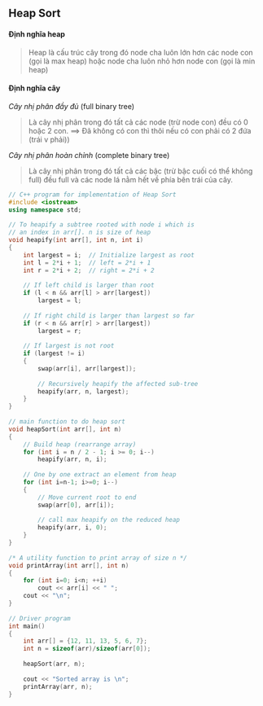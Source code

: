## Heap Sort

#### Định nghĩa heap
>Heap là cấu trúc cây trong đó node cha luôn lớn hơn các node con (gọi là max heap) hoặc node cha luôn nhỏ hơn node con (gọi là min heap)

#### Định nghĩa cây 
*Cây nhị phân đầy đủ* (full binary tree)  
>Là cây nhị phân trong đó tất cả các  node (trừ node con) đều có 0 hoặc 2 con.  ==> Đã  không có con thì thôi nếu có con  phải có 2 đứa (trái v phải))

*Cây nhị phân hoàn chỉnh* (complete binary tree)  
>Là cây nhị phân trong đó tất cả các bậc (trừ bậc cuối có thể không full) đều full và các node lá nằm hết về phía bên trái của cây. 


```cpp
// C++ program for implementation of Heap Sort
#include <iostream>
using namespace std;
 
// To heapify a subtree rooted with node i which is
// an index in arr[]. n is size of heap
void heapify(int arr[], int n, int i)
{
    int largest = i;  // Initialize largest as root
    int l = 2*i + 1;  // left = 2*i + 1
    int r = 2*i + 2;  // right = 2*i + 2
 
    // If left child is larger than root
    if (l < n && arr[l] > arr[largest])
        largest = l;
 
    // If right child is larger than largest so far
    if (r < n && arr[r] > arr[largest])
        largest = r;
 
    // If largest is not root
    if (largest != i)
    {
        swap(arr[i], arr[largest]);
 
        // Recursively heapify the affected sub-tree
        heapify(arr, n, largest);
    }
}
 
// main function to do heap sort
void heapSort(int arr[], int n)
{
    // Build heap (rearrange array)
    for (int i = n / 2 - 1; i >= 0; i--)
        heapify(arr, n, i);
 
    // One by one extract an element from heap
    for (int i=n-1; i>=0; i--)
    {
        // Move current root to end
        swap(arr[0], arr[i]);
 
        // call max heapify on the reduced heap
        heapify(arr, i, 0);
    }
}
 
/* A utility function to print array of size n */
void printArray(int arr[], int n)
{
    for (int i=0; i<n; ++i)
        cout << arr[i] << " ";
    cout << "\n";
}
 
// Driver program
int main()
{
    int arr[] = {12, 11, 13, 5, 6, 7};
    int n = sizeof(arr)/sizeof(arr[0]);
 
    heapSort(arr, n);
 
    cout << "Sorted array is \n";
    printArray(arr, n);
}
```
